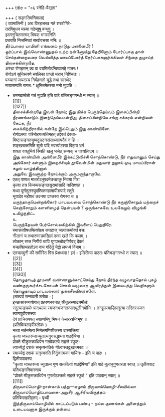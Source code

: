 +++
title = "०६ स्नेहि-वैद्यता"

+++
( सङ्गतिमणिमाला)   
( उपमालिनी ) अथ विरहजच्छ गते शबरोगिरे-   
तरविबुधन मस्या गदेप्सुषु बन्धुषु ।   
इदमनुचितमस्मद् भिषक् भगवानिति   
प्रथयति निजनिष्ठां सखोवचसा मनिः ॥   
தீர்ப்பாரை யாமினி எங்ஙனம் நாடுது மன்னைமீர் !   
ஓர்ப்பால் இவ்வொண்ணுதல் உற்ற நன்னோயிது தேறினோம் போர்ப்பாகு தான் செய்தன்றைவரை வெல்வித்த மாயப்போர்த் தேர்ப்பாகனார்க்கிவள் சிந்தை துழாய்த் திசைக்கின்றதே.   
अस्था रोगहरान् क्व वा वयमितोऽन्विष्यामहे मातरः !   
रोगोऽयं सुनिरूपणे स्वलिका प्राप्तो महान् निश्चितः ।   
पञ्चानां जयदस्य निर्वहणतो युद्धे तथा सारथेर्   
मायासम्पति रागतः * क्षुभितमेतस्या मनो मुह्यति ॥   
* भ्रममदश्चेतो गतं मुह्यति इति पाठे यतिभङ्गगन्धो न स्यात् ॥   
[[1]]  
[[127]]  
திசைக்கின்றதே இவள் நோய்; இது மிக்க பெருந்தெய்வம் இசைப்பின்றி நீரணங்காடும் இளந்தெய்வமன்றிது, திசைப்பின்றியே சங்கு சக்கரம் என்றிவள் கேட்க, நீர்   
சைக்கிற்றிராகில் ஈன்றே இல்பெறும் இது காண்மினே.   
रोगोऽस्याः परिमोहयत्यतिमहत् तद्देवतं देवता-   
विष्टासङ्गतयुष्मदुन्नटनसंसाध्यात्पदैवं न हि ।   
शङ्खचक्रमिति श्रुतौ यदि भवत्योऽस्या विहाय भ्रमं   
शक्ता वक्तुमियं स्थिति खलु भजेत् सम्यक् च पश्यत्विदम् ॥   
இது காண்மின் அன்னைமீர் இக்கட்டுவிச்சி சொற்கொண்டு, நீர் எதுவானும் செய்து அங்கோர் கள்ளும் இறைச்சியும் தூவேன்மின் மதுவார் துழாய் முடி மாயப்பிரான் கழல் வாழ்த்தினால்   
அதுவே இவளுற்ற நோய்க்கும் அருமருந்தாகுமே.   
* एतत् पश्यत मातरोऽनुपदमेतच्छाकु निवया गिरा   
कृत्वा तत्र किमप्यसङ्गतसुरामांसादि नासिश्वत ।   
मध्वा पूर्णतुलस्युदश्वितमहामायीशपादे स्तुते   
भूयादेव महौषधं तदनया प्राप्तस्य रोगस्य च ॥   
மருந்தாகுமென்றங்கோர் மாயவலவை சொற்கொண்டு நீர் கருஞ்சோறும் மற்றைச் செஞ்சோறும் களனிழைத் தென்பயன் ? ஒருங்காகவே உலகேழும் விழுங்கி உமிழ்ந்திட்ட   
உ   
பெருந்தேவன் பேர்சொல்லகிற்கில் இவளைப் பெறுதிரே.   
स्यात्तत्वौषधमित्यपेक्ष्य कपटाज् जल्पाकयोक्तं वचः   
नीलानं च तथारुणान्नमखिलं दत्वा खले कि फलम् ।   
लोकान् सप्त निगीर्य चापि युगपच्चोद्गीर्णवद् दैवतं   
यच्छक्तिमहतोऽय नाम गदितुं चेद्वो लभध्वं विमाम् ॥   
* एतच्छावुनी की समीरित गिरा प्रेक्षध्वदा ! इदं - इतिरीत्या पाठतः यतिभङ्गगन्धो त स्यात् ॥   
[[2]]  
[[3]]  
[[4]]  
[[130]]  
தொழுதாடித் தூமணி வண்ணனுக்காட்செய்து நோய் தீர்ந்த வழுவாததொல் புகழ் வண்குருகூர்ச்சடகோபன் சொல் வழுவாத ஆயிரத்துள் இவைபத்து வெறிகளும் தொழுதாடிப் பாடவல்லார் துக்கசீலமிலர்களே.   
(तात्पर्य रत्नावली श्लोक : )   
इच्छासारथ्ययोगात् प्रहरणनवनात् श्रीतुलस्याढ्यमौलेः   
स्तुत्याङ्घ्रयोः पादधल्या स्वजनभजनतत्पादधूलीनमोभिः । तन्मूलस्वाङ्घ्रिनुत्या तदितरभजन त्यागपूर्वोपसत्त्या   
देवं प्राचिख्यपत् स्वप्रणयिषु भिषजं केसरस्रग्विभूषः ॥   
(प्रतिबिम्बलहरीश्लोकः )   
नत्वा नर्तनमेत्य निर्मलमणिश्रीकस्य दास्यक्रियां   
कृत्वा ध्वस्तरुजाच्युतात्मगुणसद्धाम्ना शठद्वेषिणा ।   
प्रोक्ते श्रीकुरुकाधिपेन गतवैकल्ये सहस्रे स्फुट-   
त्याज्येद्धं दशकं सनृत्यनतिकं गीत्वास्तदुःखात्मकाः ॥   
* स्वाज्येद्वं दशकं सनृत्यनति निर्दुःवात्मका गायिनः - इति च पाठः ।   
द्वितीयपादस्य   
"कृत्वा ध्वस्तरुजा च्युतात्म गुण सत्कीर्त्या शठद्वेषिणा" इति पाठे मूलानुगुणतरता स्वात् ॥ तृतीयपादः यतिभङ्गनिवारणाय   
"प्रोक्ते श्रीकुरुकाधिपेन गुणतोऽस्कन्ने सहस्रे स्फुटं " इति पाठवान् स्वात् ॥   
[[11]]  
திருவாய்மொழி-நான்காம் பத்து—ஏழாம் திருவாய்மொழி-சீலமில்லா   
திருவாய்மொழிப்பாவகை-அறுசீர் ஆசிரியவிருத்தம்   
प्रतिबिम्लहरीवृतम् - पृथ्वी   
இத்திருவாய்மொழியில் காட்டப்படும் பண்பு - நல்ல குணங்கள் அனைத்தும் உடையவனாக இருக்கும் தன்மை   